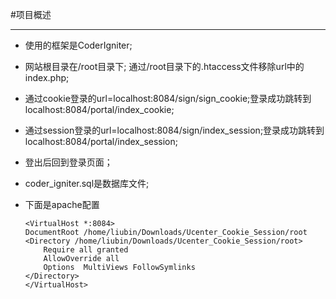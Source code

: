 #项目概述

---

*	使用的框架是CoderIgniter;
*	网站根目录在/root目录下; 通过/root目录下的.htaccess文件移除url中的index.php;
*	通过cookie登录的url=localhost:8084/sign/sign_cookie;登录成功跳转到localhost:8084/portal/index_cookie;		
*	通过session登录的url=localhost:8084/sign/index_session;登录成功跳转到localhost:8084/portal/index_session;		
*	登出后回到登录页面；		
*	coder_igniter.sql是数据库文件; 
*	下面是apache配置





		<VirtualHost *:8084>		
		DocumentRoot /home/liubin/Downloads/Ucenter_Cookie_Session/root 		
		<Directory /home/liubin/Downloads/Ucenter_Cookie_Session/root>		
			Require all granted		
			AllowOverride all 		
			Options  MultiViews FollowSymlinks		
		</Directory>		
		</VirtualHost>		

